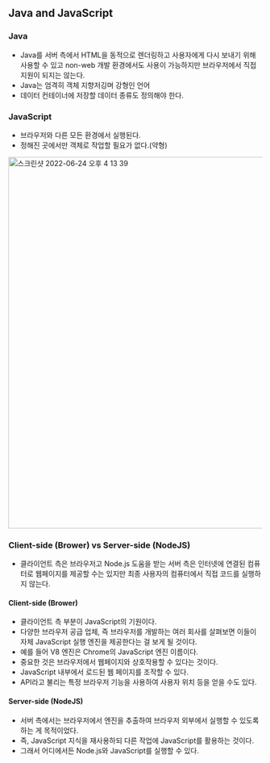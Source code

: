 ## Java and JavaScript
### Java
- Java를 서버 측에서 HTML을 동적으로 렌더링하고 사용자에게 다시 보내기 위해 사용할 수 있고 non-web 개발 환경에서도 사용이 가능하지만 브라우저에서 직접 지원이 되지는 않는다.
- Java는 엄격히 객체 지향저깅며 강형인 언어
- 데이터 컨테이너에 저장할 데이터 종류도 정의해야 한다.
### JavaScript
- 브라우저와 다른 모든 환경에서 실행된다.
- 정해진 곳에서만 객체로 작업할 필요가 없다.(약형)
<img width="737" alt="스크린샷 2022-06-24 오후 4 13 39" src="https://user-images.githubusercontent.com/75515697/175482962-38c04caf-3b32-4e9d-9b6d-653beefa9d6b.png">

### Client-side (Brower) vs Server-side (NodeJS)
- 클라이언트 측은 브라우저고 Node.js 도움을 받는 서버 측은 인터넷에 연결된 컴퓨터로 웹페이지를 제공할 수는 있지만 최종 사용자의 컴퓨터에서 직접 코드를 실행하지 않는다.

#### Client-side (Brower)
- 클라이언트 측 부분이 JavaScript의 기원이다.
- 다양한 브라우저 공급 업체, 즉 브라우저를 개발하는 여러 회사를 살펴보면 이들이 자체 JavaScript 실행 엔진을 제공한다는 걸 보게 될 것이다.
- 예를 들어 V8 엔진은 Chrome의 JavaScript 엔진 이름이다.
- 중요한 것은 브라우저에서 웹페이지와 상호작용할 수 있다는 것이다.
- JavaScript 내부에서 로드된 웹 페이지를 조작할 수 있다.
- API라고 불리는 특정 브라우저 기능을 사용하여 사용자 위치 등을 얻을 수도 있다.

#### Server-side (NodeJS)
- 서버 측에서는 브라우저에서 엔진을 추출하여 브라우저 외부에서 실행할 수 있도록 하는 게 목적이었다.
- 즉, JavaScript 지식을 재사용하되 다른 작업에 JavaScript를 활용하는 것이다.
- 그래서 어디에서든 Node.js와 JavaScript를 실행할 수 있다.
